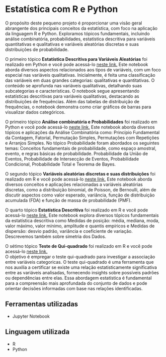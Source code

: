 # Estatística com R e Python

O propósito deste pequeno projeto é proporcionar uma visão geral abrangente dos principais conceitos da estatística, com foco na aplicação da linguagem R e Python. 
Exploramos tópicos fundamentais, incluindo análise combinatória, probabilidades, estatística descritiva para variáveis quantitativas e qualitativas e variáveis aleatórias discretas e suas distribuições de probabilidade.

O primeiro tópico **Estatística Descritiva para Variáveis Aleatórias** foi realizado em Python e você pode acessá-lo
[neste link.](https://github.com/leticiadluz/estatistica_com_r_py/blob/main/1_estatistica_descritiva_qualitativas__python.ipynb)
Este notebook aborda diversos aspectos relacionados aos tipos de variáveis, com um foco especial nas variáveis qualitativas. Inicialmente, é feita uma classificação das variáveis em duas grandes categorias: qualitativas e quantitativas. O conteúdo se aprofunda nas variáveis qualitativas, detalhando suas subcategorias e características. O notebook segue apresentando estatísticas descritivas para variáveis qualitativas, destacando as distribuições de frequências. Além das tabelas de distribuição de frequências, o notebook demonstra como criar gráficos de barras para visualizar dados categóricos. 


O primeiro tópico **Análise combinatória e Probabilidades** foi realizado em Python e você pode acessá-lo
[neste link.](https://github.com/leticiadluz/estatistica_com_r_py/blob/main/analise_combinatoria_probabilidade_python.ipynb)
Este notebook aborda diversos tópicos e aplicações da Análise Combinatória como: Princípio Fundamental da Contagem, Fatorial, Permutação Simples, Permutações com Repetições e 
Arranjos Simples. 
No tópico Probabilidade foram abordados os seguintes temas: Conceitos fundamentais de probabilidade, como espaço amostral, evento, e regras básicas de probabilidade.
Probabilidade da União de Eventos, Probabilidade de Intersecção de Eventos, Probabilidade Condicional, Probabilidade Total e Teorema de Bayes.

O segundo tópico **Variáveis aleatórias discretas e suas distribuições** foi realizado em R e você pode acessá-lo
[neste link.](https://github.com/leticiadluz/estatistica_com_r_py/blob/main/variaveis_aleatorias_discretas_distribuicoes_R.ipynb)
Este notebook aborda diversos conceitos e aplicações relacionadas a variáveis aleatórias discretas, como a distribuição binomial, de Poisson, de Bernoulli, além de discutir aspectos como valor esperado, variância, função de distribuição acumulada (FDA) e função de massa de probabilidade (PMF).

O quarto tópico **Estatística Descritiva** foi realizado em R e você pode acessá-lo [neste link.](https://github.com/leticiadluz/estatistica_com_r_py/blob/main/estatistica_descritiva_R.ipynb)
Este notebook explora diversos tópicos fundamentais da estatística descritiva como Medidas de posição: média, mediana, moda, valor máximo, valor mínimo, amplitude e quantis empíricos e 
Medidas de dispersão: desvio padrão, variância e coeficiente de variação. Descrevemos também sobre simetria dos Dados.

O sétimo tópico **Teste de Qui-quadrado** foi realizado em R e você pode acessá-lo [neste link.](https://github.com/leticiadluz/estatistica_com_r_py/blob/main/teste_qui_quadrado_R.ipynb)  
O objetivo é empregar o teste qui-quadrado para investigar a associação entre variáveis categoricas. O teste qui-quadrado é uma ferramenta que nos auxilia a certificar se existe uma relação estatisticamente significativa entre as variáveis analisadas, fornecendo insights sobre possíveis padrões ou dependências entre elas. Essa abordagem estatística é fundamental para a compreensão mais aprofundada do conjunto de dados e pode orientar decisões informadas com base nas relações identificadas.

## Ferramentas utilizadas

* Jupyter Notebook

## Linguagem utilizada

* R
* Python
